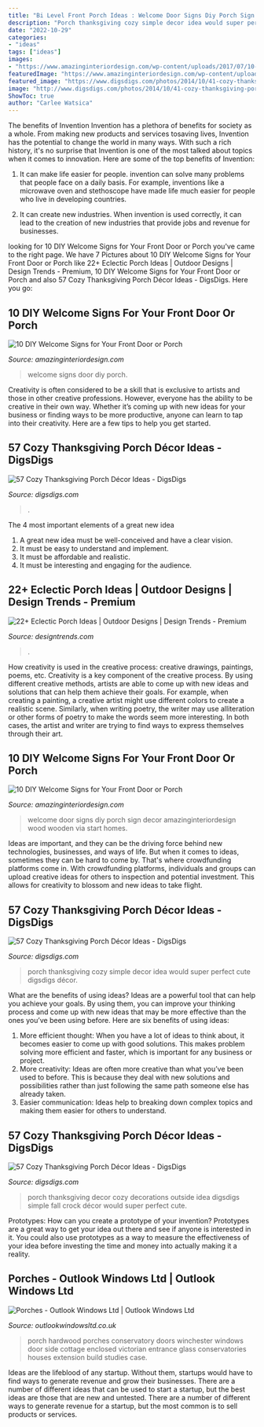 ```yaml
---
title: "Bi Level Front Porch Ideas : Welcome Door Signs Diy Porch Sign Decor Amazinginteriordesign Wood Wooden Via Start Homes"
description: "Porch thanksgiving cozy simple decor idea would super perfect cute digsdigs décor"
date: "2022-10-29"
categories:
- "ideas"
tags: ["ideas"]
images:
- "https://www.amazinginteriordesign.com/wp-content/uploads/2017/07/10-Wonderful-DIY-Welcome-Signs-for-Your-Front-Door-or-Porch-fi.jpg"
featuredImage: "https://www.amazinginteriordesign.com/wp-content/uploads/2017/07/10-Wonderful-DIY-Welcome-Signs-for-Your-Front-Door-or-Porch-fi.jpg"
featured_image: "https://www.digsdigs.com/photos/2014/10/41-cozy-thanksgiving-porch-decor-ideas-7.jpg"
image: "http://www.digsdigs.com/photos/2014/10/41-cozy-thanksgiving-porch-decor-ideas-9-775x1034.jpg"
ShowToc: true
author: "Carlee Watsica"
---
```



The benefits of Invention
Invention has a plethora of benefits for society as a whole. From making new products and services tosaving lives, Invention has the potential to change the world in many ways. With such a rich history, it's no surprise that Invention is one of the most talked about topics when it comes to innovation. Here are some of the top benefits of Invention: 
1. It can make life easier for people. invention can solve many problems that people face on a daily basis. For example, inventions like a microwave oven and stethoscope have made life much easier for people who live in developing countries.

2. It can create new industries. When invention is used correctly, it can lead to the creation of new industries that provide jobs and revenue for businesses.

	

		
looking for 10 DIY Welcome Signs for Your Front Door or Porch you've came to the right page. We have 7 Pictures about 10 DIY Welcome Signs for Your Front Door or Porch like 22+ Eclectic Porch Ideas | Outdoor Designs | Design Trends - Premium, 10 DIY Welcome Signs for Your Front Door or Porch and also 57 Cozy Thanksgiving Porch Décor Ideas - DigsDigs. Here you go:
		
    
## 10 DIY Welcome Signs For Your Front Door Or Porch

<img loading=lazy src="https://www.amazinginteriordesign.com/wp-content/uploads/2017/07/10-Wonderful-DIY-Welcome-Signs-for-Your-Front-Door-or-Porch-fi.jpg" onerror="this.onerror=null;this.src='https://tse3.mm.bing.net/th?id=OIP.-0dTXuBeLqRMDDyQuDxRegHaJ3&amp;pid=15.1';" alt="10 DIY Welcome Signs for Your Front Door or Porch">

_Source: amazinginteriordesign.com_

>welcome signs door diy porch. 

	

Creativity is often considered to be a skill that is exclusive to artists and those in other creative professions. However, everyone has the ability to be creative in their own way. Whether it’s coming up with new ideas for your business or finding ways to be more productive, anyone can learn to tap into their creativity. Here are a few tips to help you get started.

    
## 57 Cozy Thanksgiving Porch Décor Ideas - DigsDigs

<img loading=lazy src="https://www.digsdigs.com/photos/2014/10/41-cozy-thanksgiving-porch-decor-ideas-5.jpg" onerror="this.onerror=null;this.src='https://tse3.mm.bing.net/th?id=OIP.bbeUJlUP_c4pTTWU3sDiTgHaJ3&amp;pid=15.1';" alt="57 Cozy Thanksgiving Porch Décor Ideas - DigsDigs">

_Source: digsdigs.com_

>. 

	

The 4 most important elements of a great new idea
1. A great new idea must be well-conceived and have a clear vision.
2. It must be easy to understand and implement.
3. It must be affordable and realistic.
4. It must be interesting and engaging for the audience.

    
## 22+ Eclectic Porch Ideas | Outdoor Designs | Design Trends - Premium

<img loading=lazy src="https://images.designtrends.com/wp-content/uploads/2016/04/01123848/Porch-Dining-Area-Designs.jpg" onerror="this.onerror=null;this.src='https://tse4.mm.bing.net/th?id=OIP.tpbXrR477Q4RiaDWnl9cIQHaE8&amp;pid=15.1';" alt="22+ Eclectic Porch Ideas | Outdoor Designs | Design Trends - Premium">

_Source: designtrends.com_

>. 

	

How creativity is used in the creative process: creative drawings, paintings, poems, etc.
Creativity is a key component of the creative process. By using different creative methods, artists are able to come up with new ideas and solutions that can help them achieve their goals. For example, when creating a painting, a creative artist might use different colors to create a realistic scene. Similarly, when writing poetry, the writer may use alliteration or other forms of poetry to make the words seem more interesting. In both cases, the artist and writer are trying to find ways to express themselves through their art.

    
## 10 DIY Welcome Signs For Your Front Door Or Porch

<img loading=lazy src="http://www.amazinginteriordesign.com/wp-content/uploads/2017/07/10-Wonderful-DIY-Welcome-Signs-for-Your-Front-Door-or-Porch-2.jpg" onerror="this.onerror=null;this.src='https://tse4.mm.bing.net/th?id=OIP.uc1jgk8mla2a4FT1LWOVfgHaJK&amp;pid=15.1';" alt="10 DIY Welcome Signs for Your Front Door or Porch">

_Source: amazinginteriordesign.com_

>welcome door signs diy porch sign decor amazinginteriordesign wood wooden via start homes. 

	

Ideas are important, and they can be the driving force behind new technologies, businesses, and ways of life. But when it comes to ideas, sometimes they can be hard to come by. That's where crowdfunding platforms come in. With crowdfunding platforms, individuals and groups can upload creative ideas for others to inspection and potential investment. This allows for creativity to blossom and new ideas to take flight.

    
## 57 Cozy Thanksgiving Porch Décor Ideas - DigsDigs

<img loading=lazy src="https://www.digsdigs.com/photos/2014/10/41-cozy-thanksgiving-porch-decor-ideas-7.jpg" onerror="this.onerror=null;this.src='https://tse3.mm.bing.net/th?id=OIP.03HerP3iFQNAfV6c5A4v-QHaLH&amp;pid=15.1';" alt="57 Cozy Thanksgiving Porch Décor Ideas - DigsDigs">

_Source: digsdigs.com_

>porch thanksgiving cozy simple decor idea would super perfect cute digsdigs décor. 

	

What are the benefits of using ideas?
Ideas are a powerful tool that can help you achieve your goals. By using them, you can improve your thinking process and come up with new ideas that may be more effective than the ones you’ve been using before. Here are six benefits of using ideas: 
1. More efficient thought: When you have a lot of ideas to think about, it becomes easier to come up with good solutions. This makes problem solving more efficient and faster, which is important for any business or project. 
2. More creativity: Ideas are often more creative than what you’ve been used to before. This is because they deal with new solutions and possibilities rather than just following the same path someone else has already taken. 
3. Easier communication: Ideas help to breaking down complex topics and making them easier for others to understand.

    
## 57 Cozy Thanksgiving Porch Décor Ideas - DigsDigs

<img loading=lazy src="http://www.digsdigs.com/photos/2014/10/41-cozy-thanksgiving-porch-decor-ideas-9-775x1034.jpg" onerror="this.onerror=null;this.src='https://tse3.mm.bing.net/th?id=OIP.lqsHbKmcPTqRhfOy1bwjagHaJ4&amp;pid=15.1';" alt="57 Cozy Thanksgiving Porch Décor Ideas - DigsDigs">

_Source: digsdigs.com_

>porch thanksgiving decor cozy decorations outside idea digsdigs simple fall crock décor would super perfect cute. 

	

Prototypes: How can you create a prototype of your invention?
Prototypes are a great way to get your idea out there and see if anyone is interested in it. You could also use prototypes as a way to measure the effectiveness of your idea before investing the time and money into actually making it a reality.

    
## Porches - Outlook Windows Ltd | Outlook Windows Ltd

<img loading=lazy src="https://www.outlookwindowsltd.co.uk/wp-content/gallery/porches/porch-hardwood-winchester.jpg" onerror="this.onerror=null;this.src='https://tse2.mm.bing.net/th?id=OIP.CLfdp4fZVp_ia2YC1cjnsQHaJ4&amp;pid=15.1';" alt="Porches - Outlook Windows Ltd | Outlook Windows Ltd">

_Source: outlookwindowsltd.co.uk_

>porch hardwood porches conservatory doors winchester windows door side cottage enclosed victorian entrance glass conservatories houses extension build studies case. 

	

Ideas are the lifeblood of any startup. Without them, startups would have to find ways to generate revenue and grow their businesses. There are a number of different ideas that can be used to start a startup, but the best ideas are those that are new and untested. There are a number of different ways to generate revenue for a startup, but the most common is to sell products or services.

